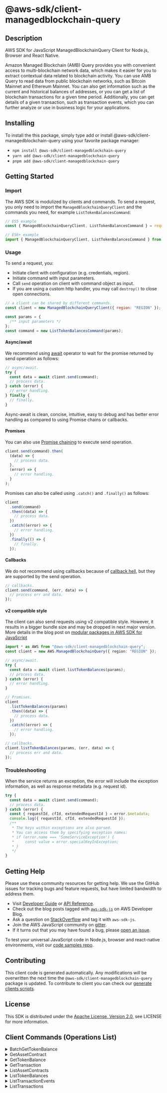 <!-- generated file, do not edit directly -->

# @aws-sdk/client-managedblockchain-query

## Description

AWS SDK for JavaScript ManagedBlockchainQuery Client for Node.js, Browser and React Native.

<p>Amazon Managed Blockchain (AMB) Query provides you with convenient access to multi-blockchain network data, which makes
it easier for you to extract contextual data related to blockchain activity. You can use AMB Query to
read data from public blockchain networks, such as Bitcoin Mainnet and Ethereum Mainnet. You can
also get information such as the current and historical balances of addresses, or you can get a
list of blockchain transactions for a given time period. Additionally, you can get details of a
given transaction, such as transaction events, which you can further analyze or use in business
logic for your applications.</p>

## Installing

To install the this package, simply type add or install @aws-sdk/client-managedblockchain-query
using your favorite package manager:

- `npm install @aws-sdk/client-managedblockchain-query`
- `yarn add @aws-sdk/client-managedblockchain-query`
- `pnpm add @aws-sdk/client-managedblockchain-query`

## Getting Started

### Import

The AWS SDK is modulized by clients and commands.
To send a request, you only need to import the `ManagedBlockchainQueryClient` and
the commands you need, for example `ListTokenBalancesCommand`:

```js
// ES5 example
const { ManagedBlockchainQueryClient, ListTokenBalancesCommand } = require("@aws-sdk/client-managedblockchain-query");
```

```ts
// ES6+ example
import { ManagedBlockchainQueryClient, ListTokenBalancesCommand } from "@aws-sdk/client-managedblockchain-query";
```

### Usage

To send a request, you:

- Initiate client with configuration (e.g. credentials, region).
- Initiate command with input parameters.
- Call `send` operation on client with command object as input.
- If you are using a custom http handler, you may call `destroy()` to close open connections.

```js
// a client can be shared by different commands.
const client = new ManagedBlockchainQueryClient({ region: "REGION" });

const params = {
  /** input parameters */
};
const command = new ListTokenBalancesCommand(params);
```

#### Async/await

We recommend using [await](https://developer.mozilla.org/en-US/docs/Web/JavaScript/Reference/Operators/await)
operator to wait for the promise returned by send operation as follows:

```js
// async/await.
try {
  const data = await client.send(command);
  // process data.
} catch (error) {
  // error handling.
} finally {
  // finally.
}
```

Async-await is clean, concise, intuitive, easy to debug and has better error handling
as compared to using Promise chains or callbacks.

#### Promises

You can also use [Promise chaining](https://developer.mozilla.org/en-US/docs/Web/JavaScript/Guide/Using_promises#chaining)
to execute send operation.

```js
client.send(command).then(
  (data) => {
    // process data.
  },
  (error) => {
    // error handling.
  }
);
```

Promises can also be called using `.catch()` and `.finally()` as follows:

```js
client
  .send(command)
  .then((data) => {
    // process data.
  })
  .catch((error) => {
    // error handling.
  })
  .finally(() => {
    // finally.
  });
```

#### Callbacks

We do not recommend using callbacks because of [callback hell](http://callbackhell.com/),
but they are supported by the send operation.

```js
// callbacks.
client.send(command, (err, data) => {
  // process err and data.
});
```

#### v2 compatible style

The client can also send requests using v2 compatible style.
However, it results in a bigger bundle size and may be dropped in next major version. More details in the blog post
on [modular packages in AWS SDK for JavaScript](https://aws.amazon.com/blogs/developer/modular-packages-in-aws-sdk-for-javascript/)

```ts
import * as AWS from "@aws-sdk/client-managedblockchain-query";
const client = new AWS.ManagedBlockchainQuery({ region: "REGION" });

// async/await.
try {
  const data = await client.listTokenBalances(params);
  // process data.
} catch (error) {
  // error handling.
}

// Promises.
client
  .listTokenBalances(params)
  .then((data) => {
    // process data.
  })
  .catch((error) => {
    // error handling.
  });

// callbacks.
client.listTokenBalances(params, (err, data) => {
  // process err and data.
});
```

### Troubleshooting

When the service returns an exception, the error will include the exception information,
as well as response metadata (e.g. request id).

```js
try {
  const data = await client.send(command);
  // process data.
} catch (error) {
  const { requestId, cfId, extendedRequestId } = error.$metadata;
  console.log({ requestId, cfId, extendedRequestId });
  /**
   * The keys within exceptions are also parsed.
   * You can access them by specifying exception names:
   * if (error.name === 'SomeServiceException') {
   *     const value = error.specialKeyInException;
   * }
   */
}
```

## Getting Help

Please use these community resources for getting help.
We use the GitHub issues for tracking bugs and feature requests, but have limited bandwidth to address them.

- Visit [Developer Guide](https://docs.aws.amazon.com/sdk-for-javascript/v3/developer-guide/welcome.html)
  or [API Reference](https://docs.aws.amazon.com/AWSJavaScriptSDK/v3/latest/index.html).
- Check out the blog posts tagged with [`aws-sdk-js`](https://aws.amazon.com/blogs/developer/tag/aws-sdk-js/)
  on AWS Developer Blog.
- Ask a question on [StackOverflow](https://stackoverflow.com/questions/tagged/aws-sdk-js) and tag it with `aws-sdk-js`.
- Join the AWS JavaScript community on [gitter](https://gitter.im/aws/aws-sdk-js-v3).
- If it turns out that you may have found a bug, please [open an issue](https://github.com/aws/aws-sdk-js-v3/issues/new/choose).

To test your universal JavaScript code in Node.js, browser and react-native environments,
visit our [code samples repo](https://github.com/aws-samples/aws-sdk-js-tests).

## Contributing

This client code is generated automatically. Any modifications will be overwritten the next time the `@aws-sdk/client-managedblockchain-query` package is updated.
To contribute to client you can check our [generate clients scripts](https://github.com/aws/aws-sdk-js-v3/tree/main/scripts/generate-clients).

## License

This SDK is distributed under the
[Apache License, Version 2.0](http://www.apache.org/licenses/LICENSE-2.0),
see LICENSE for more information.

## Client Commands (Operations List)

<details>
<summary>
BatchGetTokenBalance
</summary>

[Command API Reference](https://docs.aws.amazon.com/AWSJavaScriptSDK/v3/latest/client/managedblockchain-query/command/BatchGetTokenBalanceCommand/) / [Input](https://docs.aws.amazon.com/AWSJavaScriptSDK/v3/latest/Package/-aws-sdk-client-managedblockchain-query/Interface/BatchGetTokenBalanceCommandInput/) / [Output](https://docs.aws.amazon.com/AWSJavaScriptSDK/v3/latest/Package/-aws-sdk-client-managedblockchain-query/Interface/BatchGetTokenBalanceCommandOutput/)

</details>
<details>
<summary>
GetAssetContract
</summary>

[Command API Reference](https://docs.aws.amazon.com/AWSJavaScriptSDK/v3/latest/client/managedblockchain-query/command/GetAssetContractCommand/) / [Input](https://docs.aws.amazon.com/AWSJavaScriptSDK/v3/latest/Package/-aws-sdk-client-managedblockchain-query/Interface/GetAssetContractCommandInput/) / [Output](https://docs.aws.amazon.com/AWSJavaScriptSDK/v3/latest/Package/-aws-sdk-client-managedblockchain-query/Interface/GetAssetContractCommandOutput/)

</details>
<details>
<summary>
GetTokenBalance
</summary>

[Command API Reference](https://docs.aws.amazon.com/AWSJavaScriptSDK/v3/latest/client/managedblockchain-query/command/GetTokenBalanceCommand/) / [Input](https://docs.aws.amazon.com/AWSJavaScriptSDK/v3/latest/Package/-aws-sdk-client-managedblockchain-query/Interface/GetTokenBalanceCommandInput/) / [Output](https://docs.aws.amazon.com/AWSJavaScriptSDK/v3/latest/Package/-aws-sdk-client-managedblockchain-query/Interface/GetTokenBalanceCommandOutput/)

</details>
<details>
<summary>
GetTransaction
</summary>

[Command API Reference](https://docs.aws.amazon.com/AWSJavaScriptSDK/v3/latest/client/managedblockchain-query/command/GetTransactionCommand/) / [Input](https://docs.aws.amazon.com/AWSJavaScriptSDK/v3/latest/Package/-aws-sdk-client-managedblockchain-query/Interface/GetTransactionCommandInput/) / [Output](https://docs.aws.amazon.com/AWSJavaScriptSDK/v3/latest/Package/-aws-sdk-client-managedblockchain-query/Interface/GetTransactionCommandOutput/)

</details>
<details>
<summary>
ListAssetContracts
</summary>

[Command API Reference](https://docs.aws.amazon.com/AWSJavaScriptSDK/v3/latest/client/managedblockchain-query/command/ListAssetContractsCommand/) / [Input](https://docs.aws.amazon.com/AWSJavaScriptSDK/v3/latest/Package/-aws-sdk-client-managedblockchain-query/Interface/ListAssetContractsCommandInput/) / [Output](https://docs.aws.amazon.com/AWSJavaScriptSDK/v3/latest/Package/-aws-sdk-client-managedblockchain-query/Interface/ListAssetContractsCommandOutput/)

</details>
<details>
<summary>
ListTokenBalances
</summary>

[Command API Reference](https://docs.aws.amazon.com/AWSJavaScriptSDK/v3/latest/client/managedblockchain-query/command/ListTokenBalancesCommand/) / [Input](https://docs.aws.amazon.com/AWSJavaScriptSDK/v3/latest/Package/-aws-sdk-client-managedblockchain-query/Interface/ListTokenBalancesCommandInput/) / [Output](https://docs.aws.amazon.com/AWSJavaScriptSDK/v3/latest/Package/-aws-sdk-client-managedblockchain-query/Interface/ListTokenBalancesCommandOutput/)

</details>
<details>
<summary>
ListTransactionEvents
</summary>

[Command API Reference](https://docs.aws.amazon.com/AWSJavaScriptSDK/v3/latest/client/managedblockchain-query/command/ListTransactionEventsCommand/) / [Input](https://docs.aws.amazon.com/AWSJavaScriptSDK/v3/latest/Package/-aws-sdk-client-managedblockchain-query/Interface/ListTransactionEventsCommandInput/) / [Output](https://docs.aws.amazon.com/AWSJavaScriptSDK/v3/latest/Package/-aws-sdk-client-managedblockchain-query/Interface/ListTransactionEventsCommandOutput/)

</details>
<details>
<summary>
ListTransactions
</summary>

[Command API Reference](https://docs.aws.amazon.com/AWSJavaScriptSDK/v3/latest/client/managedblockchain-query/command/ListTransactionsCommand/) / [Input](https://docs.aws.amazon.com/AWSJavaScriptSDK/v3/latest/Package/-aws-sdk-client-managedblockchain-query/Interface/ListTransactionsCommandInput/) / [Output](https://docs.aws.amazon.com/AWSJavaScriptSDK/v3/latest/Package/-aws-sdk-client-managedblockchain-query/Interface/ListTransactionsCommandOutput/)

</details>

